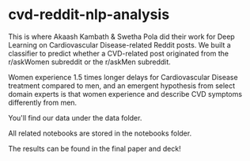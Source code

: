 # cvd-reddit-nlp-analysis
This is where Akaash Kambath & Swetha Pola did their work for Deep Learning on Cardiovascular Disease-related Reddit posts. We built a classifier to predict whether a CVD-related post originated from the r/askWomen subreddit or the r/askMen subreddit.

Women experience 1.5 times longer delays for Cardiovascular Disease treatment compared to men, and an emergent hypothesis from select domain experts is that women experience and describe CVD symptoms differently from men.

You'll find our data under the data folder.

All related notebooks are stored in the notebooks folder.

The results can be found in the final paper and deck!
